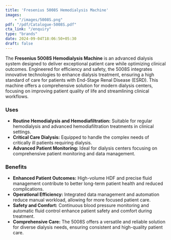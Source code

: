 ```yaml
---
title: 'Fresenius 5008S Hemodialysis Machine'
images: 
    - "/images/5008S.png"
pdf: "/pdf/Catalogue-5008S.pdf"
cta_link: "/enquiry"
type: "brands"
date: 2024-09-04T18:06:50+05:30
draft: false
---
```


<!-- ### Product Description -->

The **Fresenius 5008S Hemodialysis Machine** is an advanced dialysis system designed to deliver exceptional patient care while optimizing clinical outcomes. Engineered for efficiency and safety, the 5008S integrates innovative technologies to enhance dialysis treatment, ensuring a high standard of care for patients with End-Stage Renal Disease (ESRD). This machine offers a comprehensive solution for modern dialysis centers, focusing on improving patient quality of life and streamlining clinical workflows.

<!-- ### Key Features

- **Online Hemodiafiltration (HDF):** Offers high-volume HDF as a standard feature, improving patient outcomes by reducing inflammation and cardiovascular risks.
- **Therapy Data Management:** Includes a sophisticated data management system that allows for real-time monitoring, documentation, and analysis of treatment parameters.
- **Automatic Substitution Volume Control:** Ensures precise fluid management during dialysis, contributing to patient safety and treatment efficiency.
- **Blood Pressure Monitoring:** Continuous non-invasive blood pressure monitoring integrated into the system for enhanced patient safety.
- **User-Friendly Interface:** Features an intuitive touchscreen interface for easy operation and quick access to key functions and data. -->

### Uses

- **Routine Hemodialysis and Hemodiafiltration:** Suitable for regular hemodialysis and advanced hemodiafiltration treatments in clinical settings.
- **Critical Care Dialysis:** Equipped to handle the complex needs of critically ill patients requiring dialysis.
- **Advanced Patient Monitoring:** Ideal for dialysis centers focusing on comprehensive patient monitoring and data management.

<!-- ### Who Needs This Product?

- **Dialysis Centers:** Clinics and hospitals offering hemodialysis and hemodiafiltration treatments to ESRD patients.
- **Healthcare Providers:** Facilities looking to integrate advanced dialysis machines with superior patient monitoring and data management capabilities.
- **Critical Care Units:** Hospitals and healthcare centers that provide dialysis to critically ill patients, requiring precise and reliable treatment options. -->

### Benefits

- **Enhanced Patient Outcomes:** High-volume HDF and precise fluid management contribute to better long-term patient health and reduced complications.
- **Operational Efficiency:** Integrated data management and automation reduce manual workload, allowing for more focused patient care.
- **Safety and Comfort:** Continuous blood pressure monitoring and automatic fluid control enhance patient safety and comfort during treatment.
- **Comprehensive Care:** The 5008S offers a versatile and reliable solution for diverse dialysis needs, ensuring consistent and high-quality patient care.

